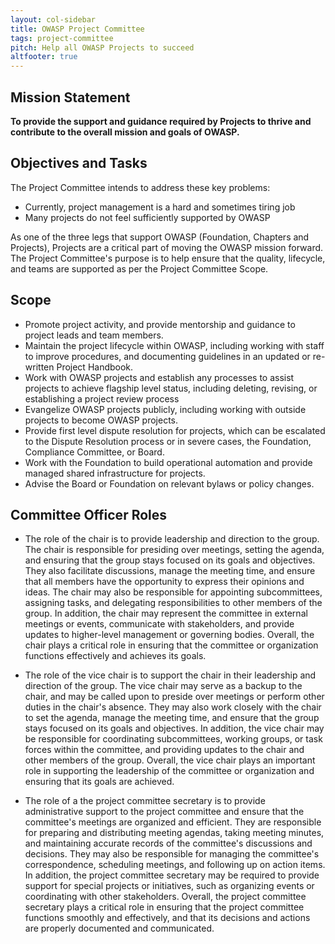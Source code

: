 ```yaml
---
layout: col-sidebar
title: OWASP Project Committee
tags: project-committee
pitch: Help all OWASP Projects to succeed
altfooter: true
---
```


## Mission Statement

**To provide the support and guidance required by Projects to thrive and
contribute to the overall mission and goals of OWASP.**

## Objectives and Tasks

The Project Committee intends to address these key problems:

- Currently, project management is a hard and sometimes tiring job
- Many projects do not feel sufficiently supported by OWASP

As one of the three legs that support OWASP (Foundation, Chapters and
Projects), Projects are a critical part of moving the OWASP mission
forward. The Project Committee's purpose is to help ensure that the
quality, lifecycle, and teams are supported as per the Project Committee
Scope.

## Scope

- Promote project activity, and provide mentorship and guidance to
  project leads and team members.
- Maintain the project lifecycle within OWASP, including working with
  staff to improve procedures, and documenting guidelines in an updated
  or re-written Project Handbook.
- Work with OWASP projects and establish any processes to assist
  projects to achieve flagship level status, including deleting,
  revising, or establishing a project review process
- Evangelize OWASP projects publicly, including working with outside
  projects to become OWASP projects.
- Provide first level dispute resolution for projects, which can be
  escalated to the Dispute Resolution process or in severe cases, the
  Foundation, Compliance Committee, or Board.
- Work with the Foundation to build operational automation and provide
  managed shared infrastructure for projects.
- Advise the Board or Foundation on relevant bylaws or policy changes.

## Committee Officer Roles

- The role of the chair is to provide leadership and direction to the group. The chair is responsible for presiding over meetings, setting the agenda, and ensuring that the group stays focused on its goals and objectives. They also facilitate discussions, manage the meeting time, and ensure that all members have the opportunity to express their opinions and ideas. The chair may also be responsible for appointing subcommittees, assigning tasks, and delegating responsibilities to other members of the group. In addition, the chair may represent the committee in external meetings or events, communicate with stakeholders, and provide updates to higher-level management or governing bodies. Overall, the chair plays a critical role in ensuring that the committee or organization functions effectively and achieves its goals.

- The role of the vice chair is to support the chair in their leadership and direction of the group. The vice chair may serve as a backup to the chair, and may be called upon to preside over meetings or perform other duties in the chair's absence. They may also work closely with the chair to set the agenda, manage the meeting time, and ensure that the group stays focused on its goals and objectives. In addition, the vice chair may be responsible for coordinating subcommittees, working groups, or task forces within the committee, and providing updates to the chair and other members of the group. Overall, the vice chair plays an important role in supporting the leadership of the committee or organization and ensuring that its goals are achieved.

- The role of a the project committee secretary is to provide administrative support to the project committee and ensure that the committee's meetings are organized and efficient. They are responsible for preparing and distributing meeting agendas, taking meeting minutes, and maintaining accurate records of the committee's discussions and decisions. They may also be responsible for managing the committee's correspondence, scheduling meetings, and following up on action items. In addition, the project committee secretary may be required to provide support for special projects or initiatives, such as organizing events or coordinating with other stakeholders. Overall, the project committee secretary plays a critical role in ensuring that the project committee functions smoothly and effectively, and that its decisions and actions are properly documented and communicated.
